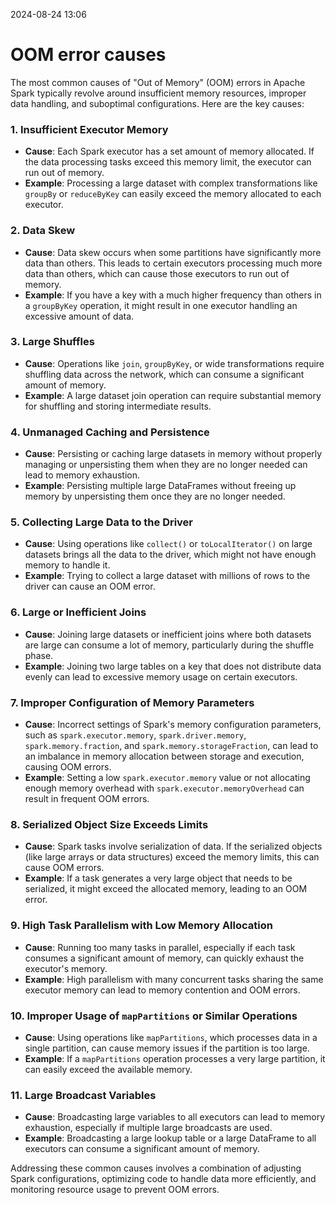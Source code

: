 2024-08-24 13:06
# OOM error causes

The most common causes of "Out of Memory" (OOM) errors in Apache Spark typically revolve around insufficient memory resources, improper data handling, and suboptimal configurations. Here are the key causes:

### 1. **Insufficient Executor Memory**
   - **Cause**: Each Spark executor has a set amount of memory allocated. If the data processing tasks exceed this memory limit, the executor can run out of memory.
   - **Example**: Processing a large dataset with complex transformations like `groupBy` or `reduceByKey` can easily exceed the memory allocated to each executor.

### 2. **Data Skew**
   - **Cause**: Data skew occurs when some partitions have significantly more data than others. This leads to certain executors processing much more data than others, which can cause those executors to run out of memory.
   - **Example**: If you have a key with a much higher frequency than others in a `groupByKey` operation, it might result in one executor handling an excessive amount of data.

### 3. **Large Shuffles**
   - **Cause**: Operations like `join`, `groupByKey`, or wide transformations require shuffling data across the network, which can consume a significant amount of memory.
   - **Example**: A large dataset join operation can require substantial memory for shuffling and storing intermediate results.

### 4. **Unmanaged Caching and Persistence**
   - **Cause**: Persisting or caching large datasets in memory without properly managing or unpersisting them when they are no longer needed can lead to memory exhaustion.
   - **Example**: Persisting multiple large DataFrames without freeing up memory by unpersisting them once they are no longer needed.

### 5. **Collecting Large Data to the Driver**
   - **Cause**: Using operations like `collect()` or `toLocalIterator()` on large datasets brings all the data to the driver, which might not have enough memory to handle it.
   - **Example**: Trying to collect a large dataset with millions of rows to the driver can cause an OOM error.

### 6. **Large or Inefficient Joins**
   - **Cause**: Joining large datasets or inefficient joins where both datasets are large can consume a lot of memory, particularly during the shuffle phase.
   - **Example**: Joining two large tables on a key that does not distribute data evenly can lead to excessive memory usage on certain executors.

### 7. **Improper Configuration of Memory Parameters**
   - **Cause**: Incorrect settings of Spark's memory configuration parameters, such as `spark.executor.memory`, `spark.driver.memory`, `spark.memory.fraction`, and `spark.memory.storageFraction`, can lead to an imbalance in memory allocation between storage and execution, causing OOM errors.
   - **Example**: Setting a low `spark.executor.memory` value or not allocating enough memory overhead with `spark.executor.memoryOverhead` can result in frequent OOM errors.

### 8. **Serialized Object Size Exceeds Limits**
   - **Cause**: Spark tasks involve serialization of data. If the serialized objects (like large arrays or data structures) exceed the memory limits, this can cause OOM errors.
   - **Example**: If a task generates a very large object that needs to be serialized, it might exceed the allocated memory, leading to an OOM error.

### 9. **High Task Parallelism with Low Memory Allocation**
   - **Cause**: Running too many tasks in parallel, especially if each task consumes a significant amount of memory, can quickly exhaust the executor's memory.
   - **Example**: High parallelism with many concurrent tasks sharing the same executor memory can lead to memory contention and OOM errors.

### 10. **Improper Usage of `mapPartitions` or Similar Operations**
   - **Cause**: Using operations like `mapPartitions`, which processes data in a single partition, can cause memory issues if the partition is too large.
   - **Example**: If a `mapPartitions` operation processes a very large partition, it can easily exceed the available memory.

### 11. **Large Broadcast Variables**
   - **Cause**: Broadcasting large variables to all executors can lead to memory exhaustion, especially if multiple large broadcasts are used.
   - **Example**: Broadcasting a large lookup table or a large DataFrame to all executors can consume a significant amount of memory.

Addressing these common causes involves a combination of adjusting Spark configurations, optimizing code to handle data more efficiently, and monitoring resource usage to prevent OOM errors.